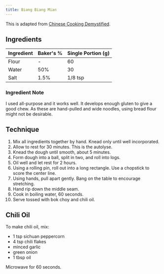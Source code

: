 ```yaml
---
title: Biang Biang Mian
---
```


This is adapted from [Chinese Cooking Demystified][reddit].

[reddit]: https://www.reddit.com/r/Cooking/comments/axyghr/recipe_biang_biang_noodles_with_chili_oil_topping/

## Ingredients

| Ingredient | Baker's % | Single Portion (g) |
| ---------- | --------- | ------------------ |
| Flour      | -         | 60                 |
| Water      | 50%       | 30                 |
| Salt       | 1.5%      | 1/8 tsp            |

### Ingredient Note

I used all-purpose and it works well.
It develops enough gluten to give a good chew.
As these are hand-pulled and wide noodles, using bread flour might not be desirable.

## Technique

1. Mix all ingredients together by hand.
   Knead only until well incorporated.
1. Allow to rest for 30 minutes.
   This is the autolyse.
1. Knead the dough until smooth, about 5 minutes.
1. Form dough into a ball, split in two, and roll into logs.
1. Oil well and let rest for 2 hours.
1. Using a rolling pin, roll out into a long rectangle.
   Use a chopstick to score the center line.
1. Using hands, pull apart gently.
   Bang on the table to encourage stretching.
1. Hand rip down the middle seam.
1. Cook in boiling water, 60 seconds.
1. Serve tossed with bok choy and chili oil.

## Chili Oil

To make chili oil, mix:

- 1 tsp sichuan peppercorn
- 4 tsp chili flakes
- minced garlic
- green onion
- 1 tbsp oil

Microwave for 60 seconds.

